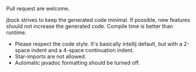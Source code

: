 Pull request are welcome.

jbock strives to keep the generated code minimal.
If possible, new features should not increase the generated code.
Compile time is better than runtime.

* Please respect the code style. It's basically intellij default, but with a 2-space indent and a 4-space continuation indent.
* Star-imports are not allowed.
* Automatic javadoc formatting should be turned off.
